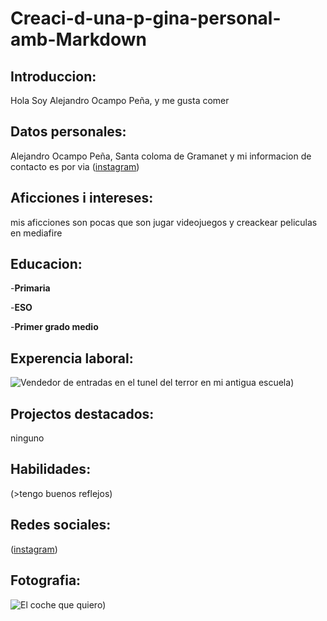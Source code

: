 # Creaci-d-una-p-gina-personal-amb-Markdown

## Introduccion:
 Hola Soy Alejandro Ocampo Peña, y me gusta comer

## Datos personales:
Alejandro Ocampo Peña, Santa coloma de Gramanet y mi informacion
de contacto es por via ([instagram](https://www.instagram.com/alocpe_/))

## Aficciones i intereses: 
mis aficciones son pocas que son jugar videojuegos y creackear peliculas en mediafire

## Educacion:
-**Primaria** 

-**ESO** 

-**Primer grado medio**

## Experencia laboral: 
![Vendedor de entradas en el tunel del terror en mi antigua escuela](https://agora.xtec.cat/insdesantacoloma/wp-content/uploads/usu1849/2018/10/IMG_20181031_100729-300x225.jpg))

## Projectos destacados: 
ninguno

## Habilidades: 
(>tengo buenos reflejos)

## Redes sociales: 
([instagram](https://www.instagram.com/alocpe_/))

## Fotografia:
![El coche que quiero](https://www.motorwebargentina.com/wp-content/uploads/2023/08/BMW-Serie-3-2024-2.jpg))

